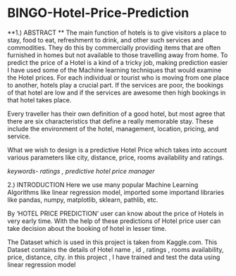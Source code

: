 # BINGO-Hotel-Price-Prediction
**1.) ABSTRACT **
The main function of hotels is to give visitors a place to stay, food to eat, refreshment to drink, and other such services and commodities. They do this by commercially providing items that are often furnished in homes but not available to those travelling away from home.
To predict the price of a Hotel is a kind of a tricky job, making prediction easier I have used some of the Machine learning techniques that would examine the Hotel prices.
For each individual or tourist who is moving from one place to another, hotels play a crucial part. If the services are poor, the
bookings of that hotel are low and if the services are awesome then high bookings in that hotel takes place. 

Every traveller has their own definition of a good hotel, but most agree that there are six characteristics that define a really memorable stay. These include the environment of the hotel, management, location, pricing, and service.

What we wish to design is a predictive Hotel Price which takes into account various parameters like city, distance, price, rooms availability and ratings.

*keywords- ratings , predictive hotel price manager*

2.) INTRODUCTION
Here we use many popular Machine Learning Algorithms like linear regression model, imported some importand libraries like pandas, numpy, matplotlib, sklearn, pathlib, etc. 

 By ‘HOTEL PRICE PREDICTION’ user can know about the price of Hotels in very early time.
With the help of these predictions of Hotel price user can take decision about the booking of hotel in lesser time.

The Dataset which is used in this project is taken from Kaggle.com. This Dataset contains the details of Hotel name , id , ratings , rooms availability, price, distance, city.
in this project , I have trained and test the data using linear regression model
